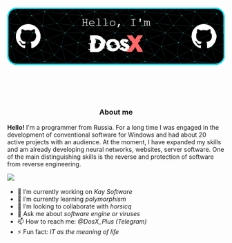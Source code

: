 ![](https://github.com/DosX-dev/DosX-dev/blob/main/github-header-image.png)

<h1 align="center">
<a href=""><img src="https://readme-typing-svg.demolab.com?font=Fira+Code&size=32&pause=1000&width=435&lines=Software+development;Information+Security;Frontend+development;.NET+and+Native+development" alt="" /></a>
</h1>
<h3 align="center">About me</h3>

**Hello!** I'm a programmer from Russia.
For a long time I was engaged in the development of conventional software for Windows and had about 20 active projects with an audience. At the moment, I have expanded my skills and am already developing neural networks, websites, server software. One of the main distinguishing skills is the reverse and protection of software from reverse engineering.

[![](https://github-readme-stats.vercel.app/api/top-langs/?username=DosX-dev&layout=compact)]()

- 🔭 I’m currently working on _Kay Software_
- 🌱 I’m currently learning _polymorphism_
- 👯 I’m looking to collaborate with _horsicq_
- 💬 Ask me about _software engine or viruses_
- 📫 How to reach me: _@DosX_Plus (Telegram)_
- ⚡ Fun fact: _IT as the meaning of life_
